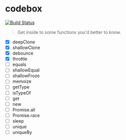 # codebox

[![Build Status](https://img.shields.io/travis/ThinkBucket/codebox/master.svg?style=flat-square)](https://travis-ci.org/ThinkBucket/codebox)

> Get inside to some functions you'd better to know.

* [x] deepClone
* [x] shallowClone
* [x] debounce
* [x] throttle
* [ ] equals
* [ ] shallowEqual
* [ ] shallowFroze
* [ ] memoize
* [ ] getType
* [ ] isTypeOf
* [ ] get
* [ ] new
* [ ] Promise.all
* [ ] Promise.race
* [ ] sleep
* [ ] unique
* [ ] uniqueBy
